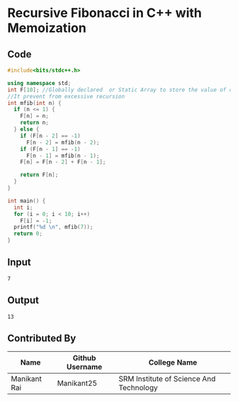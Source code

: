 # Recursive Fibonacci in C++ with Memoization

## Code
```C++
#include<bits/stdc++.h>

using namespace std;
int F[10]; //Globally declared  or Static Array to store the value of called function
//It prevent from excessive recursion
int mfib(int n) {
  if (n <= 1) {
    F[n] = n;
    return n;
  } else {
    if (F[n - 2] == -1)
      F[n - 2] = mfib(n - 2);
    if (F[n - 1] == -1)
      F[n - 1] = mfib(n - 1);
    F[n] = F[n - 2] + F[n - 1];

    return F[n];
  }
}

int main() {
  int i;
  for (i = 0; i < 10; i++)
    F[i] = -1;
  printf("%d \n", mfib(7));
  return 0;
}
```


## Input
```7```

## Output
```13```

## Contributed By
|Name|Github Username|College Name|
|---|---|---|
|Manikant Rai|Manikant25|SRM Institute of Science And Technology|

